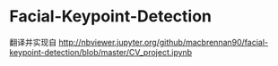 # Facial-Keypoint-Detection

翻译并实现自  http://nbviewer.jupyter.org/github/macbrennan90/facial-keypoint-detection/blob/master/CV_project.ipynb
